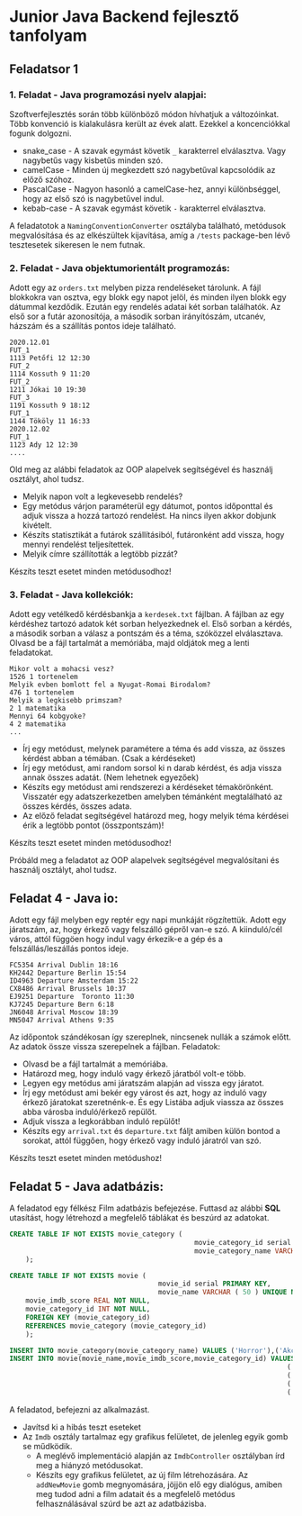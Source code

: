# Junior Java Backend fejlesztő tanfolyam

## Feladatsor 1

### 1. Feladat - Java programozási nyelv alapjai:

Szoftverfejlesztés során több különböző módon hívhatjuk a változóinkat. Több konvenció is kialakulásra került az évek
alatt. Ezekkel a koncenciókkal fogunk dolgozni.

- snake_case - A szavak egymást követik `_` karakterrel elválasztva. Vagy nagybetűs vagy kisbetűs minden szó.
- camelCase - Minden új megkezdett szó nagybetűval kapcsolódik az előző szóhoz.
- PascalCase - Nagyon hasonló a camelCase-hez, annyi különbséggel, hogy az első szó is nagybetűvel indul.
- kebab-case - A szavak egymást követik `-` karakterrel elválasztva.

A feladatotok a `NamingConventionConverter` osztályba található, metódusok megvalósítása és az elkészültek kijavítása,
amíg a `/tests` package-ben lévő tesztesetek sikeresen le nem futnak.

### 2. Feladat - Java objektumorientált programozás:

Adott egy az `orders.txt` melyben pizza rendeléseket tárolunk. A fájl blokkokra van osztva, egy
blokk egy napot jelöl, és minden ilyen blokk egy dátummal kezdődik. Ezután egy rendelés adatai két sorban találhatók. Az
első sor a futár azonosítója, a második sorban irányítószám, utcanév, házszám és a szállítás pontos ideje található.

```
2020.12.01
FUT_1
1113 Petőfi 12 12:30
FUT_2
1114 Kossuth 9 11:20
FUT_2
1211 Jókai 10 19:30
FUT_3
1191 Kossuth 9 18:12
FUT_1
1144 Tököly 11 16:33
2020.12.02
FUT_1
1123 Ady 12 12:30
....
```

Old meg az alábbi feladatok az OOP alapelvek segítségével és használj osztályt, ahol tudsz.

- Melyik napon volt a legkevesebb rendelés?
- Egy metódus várjon paraméterül egy dátumot, pontos időponttal és adjuk vissza a hozzá tartozó rendelést. Ha nincs
  ilyen akkor dobjunk kivételt.
- Készíts statisztikát a futárok szállításiból, futáronként add vissza, hogy mennyi rendelést teljesítettek.
- Melyik címre szállították a legtöbb pizzát?

Készíts teszt esetet minden metódusodhoz!

### 3. Feladat - Java kollekciók:

Adott egy vetélkedő kérdésbankja a `kerdesek.txt` fájlban. A fájlban az egy kérdéshez tartozó adatok
két sorban helyezkednek el. Első sorban a kérdés, a második sorban a válasz a pontszám és a téma, szóközzel
elválasztava. Olvasd be a fájl tartalmát a memóriába, majd oldjátok meg a lenti feladatokat.

```
Mikor volt a mohacsi vesz?
1526 1 tortenelem
Melyik evben bomlott fel a Nyugat-Romai Birodalom?
476 1 tortenelem
Melyik a legkisebb primszam?
2 1 matematika
Mennyi 64 kobgyoke?
4 2 matematika
...
```

- Írj egy metódust, melynek paramétere a téma és add vissza, az összes kérdést abban a témában. (Csak a kérdéseket)
- Írj egy metódust, ami random sorsol ki n darab kérdést, és adja vissza annak összes adatát. (Nem lehetnek egyezőek)
- Készíts egy metódust ami rendszerezi a kérdéseket témakörönként. Visszatér egy adatszerkezetben amelyben témánként
  megtalálható az összes kérdés, összes adata.
- Az előző feladat segítségével határozd meg, hogy melyik téma kérdései érik a legtöbb pontot (összpontszám)!

Készíts teszt esetet minden metódusodhoz!

Próbáld meg a feladatot az OOP alapelvek segítségével megvalósítani és használj osztályt, ahol tudsz.

## Feladat 4 - Java io:

Adott egy fájl melyben egy reptér egy napi munkáját rögzítettük. Adott egy járatszám, az, hogy érkező vagy felszálló
gépről van-e szó. A kiinduló/cél város, attól függöen hogy indul vagy érkezik-e a gép és a felszállás/leszállás pontos
ideje.

```
FC5354 Arrival Dublin 18:16
KH2442 Departure Berlin 15:54
ID4963 Departure Amsterdam 15:22
CX8486 Arrival Brussels 10:37
EJ9251 Departure  Toronto 11:30
KJ7245 Departure Bern 6:18
JN6048 Arrival Moscow 18:39
MN5047 Arrival Athens 9:35
```

Az időpontok szándékosan így szereplnek, nincsenek nullák a számok előtt. Az adatok össze vissza szerepelnek a fájlban.
Feladatok:

- Olvasd be a fájl tartalmát a memóriába.
- Határozd meg, hogy induló vagy érkező járatból volt-e több.
- Legyen egy metódus ami járatszám alapján ad vissza egy járatot.
- Írj egy metódust ami bekér egy várost és azt, hogy az induló vagy érkező járatokat szeretnénk-e. És egy Listába adjuk
  viassza az összes abba városba induló/érkező repülőt.
- Adjuk vissza a legkorábban induló repülőt!
- Készíts egy `arrival.txt` és `departure.txt` fáljt amiben külön bontod a sorokat, attól függően, hogy érkező vagy
  induló járatról van szó.

Készíts teszt esetet minden metódushoz!

## Feladat 5 - Java adatbázis:

A feladatod egy félkész Film adatbázis befejezése. Futtasd az alábbi **SQL** utasítást, hogy létrehozd a megfelelő
táblákat és beszúrd az adatokat.

```sql
CREATE TABLE IF NOT EXISTS movie_category (
                                              movie_category_id serial PRIMARY KEY,
                                              movie_category_name VARCHAR ( 50 ) UNIQUE NOT NULL
    );

CREATE TABLE IF NOT EXISTS movie (
                                     movie_id serial PRIMARY KEY,
                                     movie_name VARCHAR ( 50 ) UNIQUE NOT NULL,
    movie_imdb_score REAL NOT NULL,
    movie_category_id INT NOT NULL,
    FOREIGN KEY (movie_category_id)
    REFERENCES movie_category (movie_category_id)
    );

INSERT INTO movie_category(movie_category_name) VALUES ('Horror'),('Akció'),('Vígjáték'),('Thriller');
INSERT INTO movie(movie_name,movie_imdb_score,movie_category_id) VALUES
                                                                     ('Oppenheimer',8.8,4),
                                                                     ('Barbie',7.5,3),
                                                                     ('Flash',7.0,2),
                                                                     ('Madarak',5.4,1);

```

A feladatod, befejezni az alkalmazást.
 - Javítsd ki a hibás teszt eseteket
 - Az `Imdb` osztály tartalmaz egy grafikus felületet, de jelenleg egyik gomb se műdködik.
   - A meglévő implementáció alapján az `ImdbController` osztályban írd meg a hiányzó metódusokat.
   - Készíts egy grafikus felületet, az új film létrehozására. Az `addNewMovie` gomb megnyomására, jöjjön elő egy dialógus,
 amiben meg tudod adni a film adatait és a megfelelő metódus felhasználásával szúrd be azt az adatbázisba.